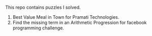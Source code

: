 This repo contains puzzles I solved.

1. Best Value Meal in Town for Pramati Technologies.
2. Find the missing term in an Arithmetic Progression for facebook programming challenge.
